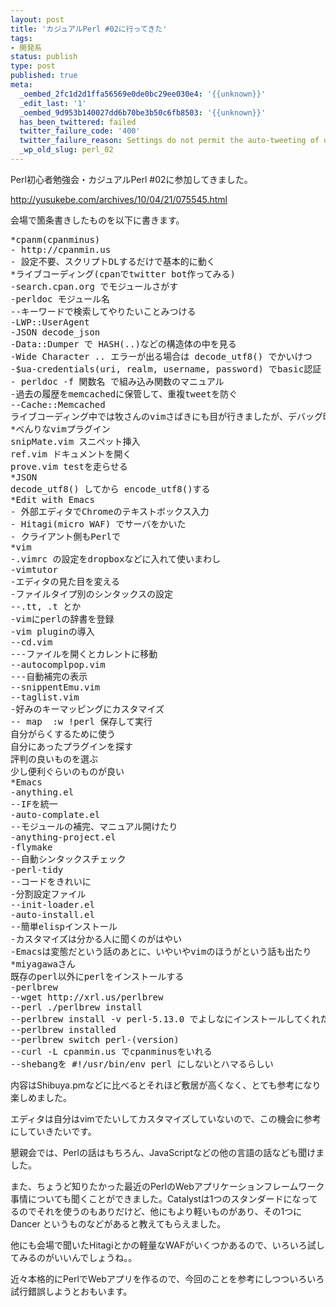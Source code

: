 ```yaml
---
layout: post
title: 'カジュアルPerl #02に行ってきた'
tags:
- 開発系
status: publish
type: post
published: true
meta:
  _oembed_2fc1d2d1ffa56569e0de0bc29ee030e4: '{{unknown}}'
  _edit_last: '1'
  _oembed_9d953b140027dd6b70be3b50c6fb8503: '{{unknown}}'
  has_been_twittered: failed
  twitter_failure_code: '400'
  twitter_failure_reason: Settings do not permit the auto-tweeting of old posts
  _wp_old_slug: perl_02
---
```

Perl初心者勉強会・カジュアルPerl #02に参加してきました。

http://yusukebe.com/archives/10/04/21/075545.html

会場で箇条書きしたものを以下に書きます。

<pre>
*cpanm(cpanminus)
- http://cpanmin.us
- 設定不要、スクリプトDLするだけで基本的に動く
*ライブコーディング(cpanでtwitter bot作ってみる)
-search.cpan.org でモジュールさがす
-perldoc モジュール名
--キーワードで検索してやりたいことみつける
-LWP::UserAgent
-JSON decode_json
-Data::Dumper で HASH(..)などの構造体の中を見る
-Wide Character .. エラーが出る場合は decode_utf8() でかいけつ
-$ua-credentials(uri, realm, username, password) でbasic認証
- perldoc -f 関数名 で組み込み関数のマニュアル
-過去の履歴をmemcachedに保管して、重複tweetを防ぐ
--Cache::Memcached
ライブコーディング中では牧さんのvimさばきにも目が行きましたが、デバッグ時にwarnを使っていたのが自分的には発見でした。。
*べんりなvimプラグイン
snipMate.vim スニペット挿入
ref.vim ドキュメントを開く
prove.vim testを走らせる
*JSON
decode_utf8() してから encode_utf8()する
*Edit with Emacs
- 外部エディタでChromeのテキストボックス入力
- Hitagi(micro WAF) でサーバをかいた
- クライアント側もPerlで
*vim
-.vimrc の設定をdropboxなどに入れて使いまわし
-vimtutor
-エディタの見た目を変える
-ファイルタイプ別のシンタックスの設定
--.tt, .t とか
-vimにperlの辞書を登録
-vim pluginの導入
--cd.vim
---ファイルを開くとカレントに移動
--autocomplpop.vim
---自動補完の表示
--snippentEmu.vim
--taglist.vim
-好みのキーマッピングにカスタマイズ
-- map <F4> :w !perl<CR> 保存して実行
自分がらくするために使う
自分にあったプラグインを探す
評判の良いものを選ぶ
少し便利ぐらいのものが良い
*Emacs
-anything.el
--IFを統一
-auto-complate.el
--モジュールの補完、マニュアル開けたり
-anything-project.el
-flymake
--自動シンタックスチェック
-perl-tidy
--コードをきれいに
-分割設定ファイル
--init-loader.el
-auto-install.el
--簡単elispインストール
-カスタマイズは分かる人に聞くのがはやい
-Emacsは変態だという話のあとに、いやいやvimのほうがという話も出たり
*miyagawaさん
既存のperl以外にperlをインストールする
-perlbrew
--wget http://xrl.us/perlbrew
--perl ./perlbrew install
--perlbrew install -v perl-5.13.0 でよしなにインストールしてくれたり
--perlbrew installed
--perlbrew switch perl-(version)
--curl -L cpanmin.us でcpanminusをいれる
--shebangを #!/usr/bin/env perl にしないとハマるらしい
</pre>

内容はShibuya.pmなどに比べるとそれほど敷居が高くなく、とても参考になり楽しめました。

エディタは自分はvimでたいしてカスタマイズしていないので、この機会に参考にしていきたいです。

懇親会では、Perlの話はもちろん、JavaScriptなどの他の言語の話なども聞けました。

また、ちょうど知りたかった最近のPerlのWebアプリケーションフレームワーク事情についても聞くことができました。Catalystは1つのスタンダードになってるのでそれを使うのもありだけど、他にもより軽いものがあり、その1つに Dancer というものなどがあると教えてもらえました。

他にも会場で聞いたHitagiとかの軽量なWAFがいくつかあるので、いろいろ試してみるのがいいんでしょうね。。

近々本格的にPerlでWebアプリを作るので、今回のことを参考にしつついろいろ試行錯誤しようとおもいます。
